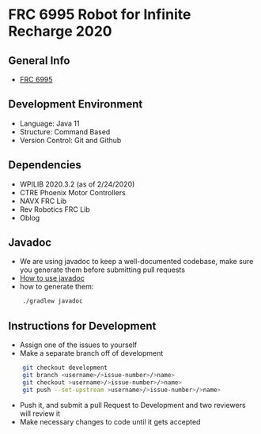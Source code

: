 # FRC 6995 Robot for Infinite Recharge 2020

## General Info


* [FRC 6995](https://frc6995nomad.org)

## Development Environment

* Language: Java 11
* Structure: Command Based
* Version Control: Git and Github

## Dependencies

* WPILIB 2020.3.2 (as of 2/24/2020)
* CTRE Phoenix Motor Controllers
* NAVX FRC Lib
* Rev Robotics FRC Lib
* Oblog

## Javadoc

* We are using javadoc to keep a well-documented codebase, make sure you generate them before submitting pull requests
* [How to use javadoc](https://www.tutorialspoint.com/java/java_documentation.htm)
* how to generate them:

```bash
    ./gradlew javadoc
```

## Instructions for Development

* Assign one of the issues to yourself
* Make a separate branch off of development

```bash
    git checkout development
    git branch <username>/>issue-number>/>name>
    git checkout >username>/>issue-number>/>name>
    git push --set-upstream >username>/>issue-number>/>name>
```

* Push it, and submit a pull Request to Development and two reviewers will review it
* Make necessary changes to code until it gets accepted
